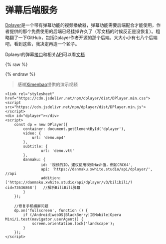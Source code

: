 # 弹幕后端服务

[Dplayer](http://dplayer.js.org)是一个带有弹幕功能的视频播放器，弹幕功能需要后端配合才能使用，作者提供的那个免费使用的后端已经挂掉许久了（写文档的时候反正是没恢复）。粗略翻了一下GitHub，包括Dplayer作者开源的那个后端。大大小小有七八个后端吧，看到这些，我决定再造一个轮子。

Dplaeyr的弹幕[接口](http://dplayer.js.org/zh/guide.html#弹幕)和相关[API](http://dplayer.js.org/zh/guide.html#api)可以看[文档](http://dplayer.js.org/zh/guide.html)

{% raw %}
<link rel="stylesheet" href="https://cdn.jsdelivr.net/npm/dplayer/dist/DPlayer.min.css">
<div id="dplayer"></div>
<script async>
    loadScript('https://cdn.jsdelivr.net/npm/dplayer/dist/DPlayer.min.js',function(){
        const dp = new DPlayer({
            container: document.getElementById('dplayer'),
            volume: 0.7,
            video: {
                quality:[{
                    name: '1080P',
                    url: 'https://i.natfrp.com/2ed54bc59a513c1634c8b1845a2c6f8e.gif'
                }, {
                    name: '720P',
                    url: 'https://i.natfrp.com/94dc11628f76dfe8ce356506acd8586e.gif'
                }, {
                    name: '540P',
                    url: 'https://i.natfrp.com/8473d33ca7d73f268e68fc221cf07cd3.gif'
                }],
                defaultQuality: 0,
                pic: '/videos/s.jpg',
                thumbnails: '/videos/thumbnails.jpg'
            },
            danmaku: {
                id: 'C6CC6218F1FB8770',
                api: 'https://danmaku.xwhite.studio/api/dplayer/',
                addition: ['https://danmaku.xwhite.studio/api/dplayer/v3/bilibili?cid=73636868','https://danmaku.xwhite.studio/api/dplayer/v3/bilibili?cid=73636868&date=2019-07-01&date=2019-04-01&date=2019-02-01']
            },
            highlight: [{
                time: 67,
                text: '洗脑'
            }]
        });

        dp.on('fullscreen', function () {
            if (/Android|webOS|BlackBerry|IEMobile|Opera Mini/i.test(navigator.userAgent)) {
                screen.orientation.lock('landscape');
            }
        });
    });
</script>
{% endraw %}

> 感谢[Ximenbao](https://space.bilibili.com/20806597/)提供的演示视频


```
<link rel="stylesheet" href="https://cdn.jsdelivr.net/npm/dplayer/dist/DPlayer.min.css">
<script src="https://cdn.jsdelivr.net/npm/dplayer/dist/DPlayer.min.js"></script>
<div id="dplayer"></div>
<script>
    const dp = new DPlayer({
        container: document.getElementById('dplayer'),
        video: {
            url: 'demo.mp4'
        },
        subtitle: {
                url: 'demo.vtt'
        },
        danmaku: {
                id: '视频的ID，建议使用视频Hash值，例如CRC64',
                api: 'https://danmaku.xwhite.studio/api/dplayer/',  //api
                addition: ['https://danmaku.xwhite.studio/api/dplayer/v3/bilibili/?cid=73636868']   //解析BiliBili弹幕
        }
    });

    //修复手机横屏问题
    dp.on('fullscreen', function () {
        if (/Android|webOS|BlackBerry|IEMobile|Opera Mini/i.test(navigator.userAgent)) {
            screen.orientation.lock('landscape');
        }
    });
</script>
```

